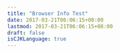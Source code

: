 ```yaml
---
title: "Browser Info Test"
date: 2017-03-21T06:06:15+08:00
lastmod: 2017-03-21T06:06:15+08:00
draft: false
isCJKLanguage: true
---
```


<script language="javascript">
var detect_result = (function () {
  var Sys = {};
  var ua = navigator.userAgent.toLowerCase();
  var s;
  (s = ua.match(/rv:([\d.]+)\) like gecko/)) ? Sys.ie = s[1]
    : (s = ua.match(/edge\/([\d\.]+)/)) ? Sys.ie = s[1]
    : (s = ua.match(/msie ([\d\.]+)/)) ? Sys.ie = s[1]
    : (s = ua.match(/firefox\/([\d.]+)/)) ? Sys.firefox = s[1]
    : (s = ua.match(/chrome\/([\d.]+)/)) ? Sys.chrome = s[1]
    : (s = ua.match(/opera.([\d.]+)/)) ? Sys.opera = s[1]
    : (s = ua.match(/[version|ios]\/([\d.]+).*safari/)) ? Sys.safari = s[1]
    : (s = ua.match(/micromessenger\/([\d.]+)/)) ? Sys.wechat = s[1]
    : 0;

document.write(ua);
document.write("<br />");
document.write(JSON.stringify(Sys));

  if (Sys.ie) return parseInt(Sys.ie) >= 11;
  if (Sys.firefox) return parseInt(Sys.firefox) >= 4;
  if (Sys.chrome) return parseInt(Sys.chrome) >= 9;
  if (Sys.opera) return parseInt(Sys.opera) >= 12;
  if (Sys.safari) return parseInt(Sys.safari) >= 5;
  if (Sys.wechat) return parseInt(Sys.wechat) >= 6;
  return true;
})();

var detectMobile = function (a) {
  return (/(android|bb\d+|meego).+mobile|avantgo|bada\/|blackberry|blazer|compal|elaine|fennec|hiptop|iemobile|ip(hone|od|ad)|iris|kindle|lge |maemo|midp|mmp|mobile.+firefox|netfront|opera m(ob|in)i|palm( os)?|phone|p(ixi|re)\/|plucker|pocket|psp|series(4|6)0|symbian|treo|up\.(browser|link)|vodafone|wap|windows ce|xda|xiino/i.test(a) || /1207|6310|6590|3gso|4thp|50[1-6]i|770s|802s|a wa|abac|ac(er|oo|s\-)|ai(ko|rn)|al(av|ca|co)|amoi|an(ex|ny|yw)|aptu|ar(ch|go)|as(te|us)|attw|au(di|\-m|r |s )|avan|be(ck|ll|nq)|bi(lb|rd)|bl(ac|az)|br(e|v)w|bumb|bw\-(n|u)|c55\/|capi|ccwa|cdm\-|cell|chtm|cldc|cmd\-|co(mp|nd)|craw|da(it|ll|ng)|dbte|dc\-s|devi|dica|dmob|do(c|p)o|ds(12|\-d)|el(49|ai)|em(l2|ul)|er(ic|k0)|esl8|ez([4-7]0|os|wa|ze)|fetc|fly(\-|_)|g1 u|g560|gene|gf\-5|g\-mo|go(\.w|od)|gr(ad|un)|haie|hcit|hd\-(m|p|t)|hei\-|hi(pt|ta)|hp( i|ip)|hs\-c|ht(c(\-| |_|a|g|p|s|t)|tp)|hu(aw|tc)|i\-(20|go|ma)|i230|iac( |\-|\/)|ibro|idea|ig01|ikom|im1k|inno|ipaq|iris|ja(t|v)a|jbro|jemu|jigs|kddi|keji|kgt( |\/)|klon|kpt |kwc\-|kyo(c|k)|le(no|xi)|lg( g|\/(k|l|u)|50|54|\-[a-w])|libw|lynx|m1\-w|m3ga|m50\/|ma(te|ui|xo)|mc(01|21|ca)|m\-cr|me(rc|ri)|mi(o8|oa|ts)|mmef|mo(01|02|bi|de|do|t(\-| |o|v)|zz)|mt(50|p1|v )|mwbp|mywa|n10[0-2]|n20[2-3]|n30(0|2)|n50(0|2|5)|n7(0(0|1)|10)|ne((c|m)\-|on|tf|wf|wg|wt)|nok(6|i)|nzph|o2im|op(ti|wv)|oran|owg1|p800|pan(a|d|t)|pdxg|pg(13|\-([1-8]|c))|phil|pire|pl(ay|uc)|pn\-2|po(ck|rt|se)|prox|psio|pt\-g|qa\-a|qc(07|12|21|32|60|\-[2-7]|i\-)|qtek|r380|r600|raks|rim9|ro(ve|zo)|s55\/|sa(ge|ma|mm|ms|ny|va)|sc(01|h\-|oo|p\-)|sdk\/|se(c(\-|0|1)|47|mc|nd|ri)|sgh\-|shar|sie(\-|m)|sk\-0|sl(45|id)|sm(al|ar|b3|it|t5)|so(ft|ny)|sp(01|h\-|v\-|v )|sy(01|mb)|t2(18|50)|t6(00|10|18)|ta(gt|lk)|tcl\-|tdg\-|tel(i|m)|tim\-|t\-mo|to(pl|sh)|ts(70|m\-|m3|m5)|tx\-9|up(\.b|g1|si)|utst|v400|v750|veri|vi(rg|te)|vk(40|5[0-3]|\-v)|vm40|voda|vulc|vx(52|53|60|61|70|80|81|83|85|98)|w3c(\-| )|webc|whit|wi(g |nc|nw)|wmlb|wonu|x700|yas\-|your|zeto|zte\-/i.test(a.substr(0, 4)));
};
if(detectMobile(navigator.userAgent || navigator.vendor || window.opera)){
document.write("<br />Mobile/Tablet");
} else {
document.write("<br />Desktop");
}
</script>